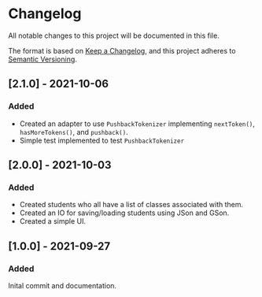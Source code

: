 # Changelog
All notable changes to this project will be documented in this file.

The format is based on [Keep a Changelog](https://keepachangelog.com/en/1.0.0/),
and this project adheres to [Semantic Versioning](https://semver.org/spec/v2.0.0.html).

## [2.1.0] - 2021-10-06
### Added
 - Created an adapter to use `PushbackTokenizer` implementing `nextToken()`, `hasMoreTokens()`, and `pushback()`.
 - Simple test implemented to test `PushbackTokenizer`
## [2.0.0] - 2021-10-03
### Added
 - Created students who all have a list of classes associated with them.
 - Created an IO for saving/loading students using JSon and GSon.
 - Created a simple UI.
## [1.0.0] - 2021-09-27
### Added
Inital commit and documentation.
